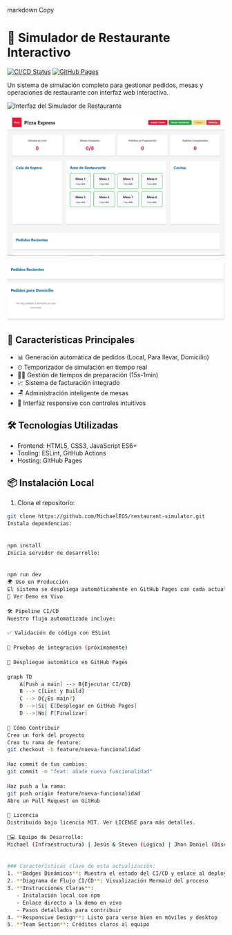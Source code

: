 markdown
Copy
# 🍕 Simulador de Restaurante Interactivo

[![CI/CD Status](https://github.com/MichaelEGS/restaurant-simulator/actions/workflows/ci-cd-pipeline.yml/badge.svg)](https://github.com/MichaelEGS/restaurant-simulator/actions)
[![GitHub Pages](https://img.shields.io/badge/Deploy-GitHub%20Pages-blue)](https://michaelegs.github.io/restaurant-simulator)

Un sistema de simulación completo para gestionar pedidos, mesas y operaciones de restaurante con interfaz web interactiva.

![Interfaz del Simulador de Restaurante](./documents/imag/screenshot.png)
<p>
  <img src="./documents/img/Screenshot.png" alt="Captura del sistema" width="800">
</p>
<p>
  <img src="./documents/img/Screenshot2.png" alt="Captura del sistema" width="800">
</p>

## 🚀 Características Principales
- 📊 Generación automática de pedidos (Local, Para llevar, Domicilio)
- ⏱ Temporizador de simulación en tiempo real
- 🧑🍳 Gestión de tiempos de preparación (15s-1min)
- 📈 Sistema de facturación integrado
- 🪑 Administración inteligente de mesas
- 📱 Interfaz responsive con controles intuitivos

## 🛠 Tecnologías Utilizadas
- Frontend: HTML5, CSS3, JavaScript ES6+
- Tooling: ESLint, GitHub Actions
- Hosting: GitHub Pages

## 📦 Instalación Local
1. Clona el repositorio:
```bash
git clone https://github.com/MichaelEGS/restaurant-simulator.git
Instala dependencias:


npm install
Inicia servidor de desarrollo:


npm run dev
🌍 Uso en Producción
El sistema se despliega automáticamente en GitHub Pages con cada actualización de la rama main:
🔗 Ver Demo en Vivo

🛠️ Pipeline CI/CD
Nuestro flujo automatizado incluye:

✅ Validación de código con ESLint

🧪 Pruebas de integración (próximamente)

🚀 Despliegue automático en GitHub Pages

graph TD
    A[Push a main] --> B{Ejecutar CI/CD}
    B --> C[Lint y Build]
    C --> D{¿Es main?}
    D -->|Sí| E[Desplegar en GitHub Pages]
    D -->|No| F[Finalizar]

🤝 Cómo Contribuir
Crea un fork del proyecto
Crea tu rama de feature:
git checkout -b feature/nueva-funcionalidad

Haz commit de tus cambios:
git commit -m "feat: añade nueva funcionalidad"

Haz push a la rama:
git push origin feature/nueva-funcionalidad
Abre un Pull Request en GitHub

📄 Licencia
Distribuido bajo licencia MIT. Ver LICENSE para más detalles.

👨💻 Equipo de Desarrollo:
Michael (Infraestructura) | Jesús & Steven (Lógica) | Jhon Daniel (Diseño)


### Características clave de esta actualización:
1. **Badges Dinámicos**: Muestra el estado del CI/CD y enlace al deploy
2. **Diagrama de Flujo CI/CD**: Visualización Mermaid del proceso
3. **Instrucciones Claras**:
   - Instalación local con npm
   - Enlace directo a la demo en vivo
   - Pasos detallados para contribuir
4. **Responsive Design**: Listo para verse bien en móviles y desktop
5. **Team Section**: Créditos claros al equipo
